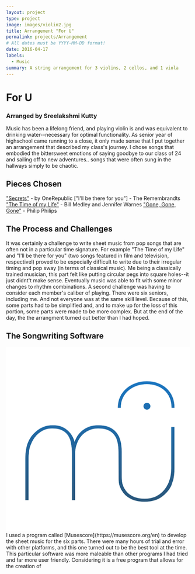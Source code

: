 ```yaml
---
layout: project
type: project
image: images/violin2.jpg
title: Arrangement "For U"
permalink: projects/Arrangement
# All dates must be YYYY-MM-DD format!
date: 2016-04-17
labels:
  - Music
summary: A string arrangement for 3 violins, 2 cellos, and 1 viola
---
```


# For U
<h3>Arranged by Sreelakshmi Kutty</h3>

<p>Music has been a lifelong friend, and playing violin is and was equivalent to drinking water--necessary for optimal functionality. As senior year of highschool came running to a close, it only made sense that I put together an arrangement that described my class's journey. I chose songs that embodied the bittersweet emotions of saying goodbye to our class of 24 and sailing off to new adventures.. songs that were often sung in the hallways simply to be chaotic.</p>

## Pieces Chosen
["Secrets"](https://www.youtube.com/watch?v=qHm9MG9xw1o) - by OneRepublic
["I'll be there for you"] - The Remembrandts
["The Time of my Life"](https://www.youtube.com/watch?v=4BQLE_RrTSU) - Bill Medley and Jennifer Warnes
["Gone, Gone, Gone"](https://www.youtube.com/watch?v=oozQ4yV__Vw) - Philip Philips

## The Process and Challenges
It was certainly a challenge to write sheet music from pop songs that are often not in a particular time signature. For example "The Time of my Life" and "I'll be there for you" (two songs featured in film and television, respectivel) proved to be especially difficult to write due to their irregular timing and pop sway (in terms of classical music). Me being a classically trained musician, this part felt like putting circular pegs into square holes--it just didnt't make sense. Eventually music was able to fit with some minor changes to rhythm combinations. A second challenge was having to consider each member's caliber of playing. There were six seniors, including me. And not everyone was at the same skill level. Because of this, some parts had to be simplified and, and to make up for the loss of this portion, some parts were made to be more complex. But at the end of the day, the the arrangment turned out better than I had hoped.

## The Songwriting Software
<img class="ui medium left floated image" src="../images/musescore.png">
I used a program called [Musescore](https://musescore.org/en) to develop the sheet music for the six parts. There were many hours of trial and error with other platforms, and this one turned out to be the best tool at the time. This particular software was more maleable than other programs I had tried and far more user friendly. Considering it is a free program that allows for the creation of 
